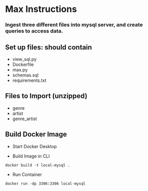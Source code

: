 # Max Instructions
### Ingest three different files into mysql server, and create queries to access data.

## Set up files: should contain

* view_sql.py
* Dockerfile
* max.py
* schemas.sql
* requirements.txt 

## Files to Import (unzipped)

* genre
* artist
* genre_artist

## Build Docker Image

* Start Docker Desktop

* Build Image in CLI

```shell
docker build -t local-mysql .
```

* Run Container

```shell
docker run -dp 3306:3306 local-mysql
```
